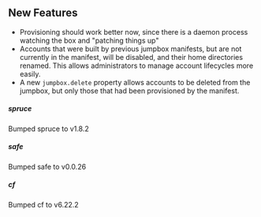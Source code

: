 ## New Features

- Provisioning should work better now, since there is a daemon
  process watching the box and "patching things up"
- Accounts that were built by previous jumpbox manifests, but are
  not currently in the manifest, will be disabled, and their home
  directories renamed.  This allows administrators to manage
  account lifecycles more easily.
- A new `jumpbox.delete` property allows accounts to be deleted
  from the jumpbox, but only those that had been provisioned by
  the manifest.

##### spruce
Bumped spruce to v1.8.2

##### safe
Bumped safe to v0.0.26

##### cf
Bumped cf to v6.22.2
